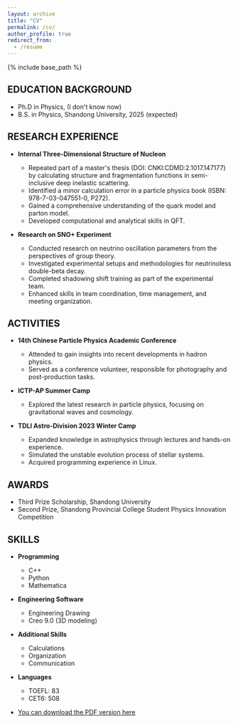 ```yaml
---
layout: archive
title: "CV"
permalink: /cv/
author_profile: true
redirect_from:
  - /resume
---
```


{% include base_path %}

## EDUCATION BACKGROUND
* Ph.D in Physics, (I don't know now)
* B.S. in Physics, Shandong University, 2025 (expected)

## RESEARCH EXPERIENCE
* **Internal Three-Dimensional Structure of Nucleon**
  * Repeated part of a master's thesis (DOI: CNKI:CDMD:2.1017.147177) by calculating structure and fragmentation functions in semi-inclusive deep inelastic scattering.
  * Identified a minor calculation error in a particle physics book (ISBN: 978-7-03-047551-0, P272).
  * Gained a comprehensive understanding of the quark model and parton model.
  * Developed computational and analytical skills in QFT.

* **Research on SNO+ Experiment**
  * Conducted research on neutrino oscillation parameters from the perspectives of group theory.
  * Investigated experimental setups and methodologies for neutrinoless double-beta decay.
  * Completed shadowing shift training as part of the experimental team.
  * Enhanced skills in team coordination, time management, and meeting organization.

## ACTIVITIES
* **14th Chinese Particle Physics Academic Conference**
  * Attended to gain insights into recent developments in hadron physics.
  * Served as a conference volunteer, responsible for photography and post-production tasks.
  
* **ICTP-AP Summer Camp**
  * Explored the latest research in particle physics, focusing on gravitational waves and cosmology.
  
* **TDLI Astro-Division 2023 Winter Camp**
  * Expanded knowledge in astrophysics through lectures and hands-on experience.
  * Simulated the unstable evolution process of stellar systems.
  * Acquired programming experience in Linux.

## AWARDS
* Third Prize Scholarship, Shandong University
* Second Prize, Shandong Provincial College Student Physics Innovation Competition

## SKILLS
* **Programming**
  * C++
  * Python
  * Mathematica

* **Engineering Software**
  * Engineering Drawing
  * Creo 9.0 (3D modeling)

* **Additional Skills**
  * Calculations
  * Organization
  * Communication

* **Languages**
  * TOEFL: 83
  * CET6: 508

* [You can download the PDF version here](./files/qdxCV.pdf)

